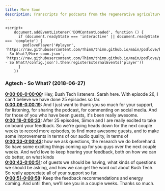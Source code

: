 ```yaml
---
title: More Soon
description: Transcripts for podcasts from the regenerative agriculture space. Search and find episodes and timestamps.
---
```


<script src="https://cdn.podlove.org/web-player/embed.js"></script>
    <script>
        document.addEventListener('DOMContentLoaded', function () {
          if (document.readyState === 'interactive' || document.readyState === 'complete') {
            podlovePlayer('#player', 'https://raw.githubusercontent.com/Thimm/thimm.github.io/main/podlove/https://raw.githubusercontent.com/Thimm/thimm.github.io/main/podlove/podlove/Agtech - So What?/More-soon.json', 'https://raw.githubusercontent.com/Thimm/thimm.github.io/main/podlove/podlove/Agtech - So What?/config.json').then(registerExternalEvents('player'))
          }
        })
  </script>

### Agtech - So What?  (2018-06-27)  

**[0:00:00-0:00:08](https://player.whooshkaa.com/episode?id=357336#t=0:00:00):**  Hey, Bush Tech listeners.  Sarah here.  With episode 26, I can't believe we have done 25 episodes so far.  
**[0:00:08-0:00:19](https://player.whooshkaa.com/episode?id=357336#t=0:00:08):**  And I just want to thank you so much for your support, for listening, for sharing the podcast,  for commenting on social media.  And for those of you who have been guests, it's been really awesome.  
**[0:00:19-0:00:33](https://player.whooshkaa.com/episode?id=357336#t=0:00:19):**  After 25 episodes, Simon and I are really excited to take on board your feedback.  So we're going heads down for the next couple weeks to record more episodes, to find more  awesome guests, and to make some improvements in terms of our audio quality, in terms of  
**[0:00:33-0:00:43](https://player.whooshkaa.com/episode?id=357336#t=0:00:33):**  how we ask questions, the research we do beforehand.  So have some exciting things coming up for you guys over the next couple weeks.  And we'd love to keep hearing your feedback, both on how we can do better, on what kinds  
**[0:00:43-0:00:51](https://player.whooshkaa.com/episode?id=357336#t=0:00:43):**  of guests we should be having, what kinds of questions we should be asking, and how  we can get the word out about Bush Tech.  So really appreciate all of your support so far.  
**[0:00:51-0:00:58](https://player.whooshkaa.com/episode?id=357336#t=0:00:51):**  Keep the feedback recommendations and energy coming.  And until then, we'll see you in a couple weeks.  Thanks so much.  